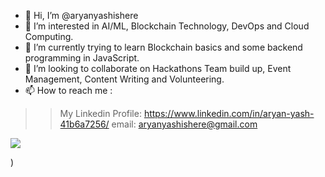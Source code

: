 - 👋 Hi, I’m @aryanyashishere
- 👀 I’m interested in AI/ML, Blockchain Technology, DevOps and Cloud Computing.
- 🌱 I’m currently trying to learn Blockchain basics and some backend programming in JavaScript.
- 💞️ I’m looking to collaborate on Hackathons Team build up, Event Management, Content Writing and Volunteering.  
- 📫 How to reach me : 
>> My Linkedin Profile: https://www.linkedin.com/in/aryan-yash-41b6a7256/
>> email: aryanyashishere@gmail.com

<img src="images\temp3.jpg" >

)

<!---
aryanyashishere/aryanyashishere is a ✨ special ✨ repository because its `README.md` (this file) appears on your GitHub profile.
You can click the Preview link to take a look at your changes.
--->
